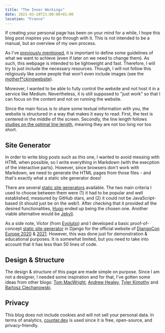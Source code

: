 ```yaml
---
title: "The Inner Workings"
date: 2021-03-28T21:00:00+01:00
location: "France"
---
```


If creating your personal page has been on your mind for a while, I hope this blog post inspires you to go through with it. This is not intended to be a manual, but an overview of my own process.

As I've [previously mentioned](/posts/hello-world/), it is important to define some guidelines of what we want to achieve (even if later on we need to change them). As such, this webpage is intended to be lightweight and fast. Therefore, I will try to just include the necessary resources. Though, I will not follow this religiously like some people that won't even include images (see the [motherf*ckingwebsite](http://motherfuckingwebsite.com/)).

Moreover, I wanted to be able to fully control the website and not host it in a service like Medium. Nevertheless, it is still supposed to "just work" so that I can focus on the content and not on running the website.

Since the main focus is to share some textual information with you, the website is structured in a way that makes it easy to read. First, the text is centered in the middle of the screen. Secondly, the line length follows [studies on the optimal line length](https://www.humanfactors.com/newsletters/optimal_line_length.asp), meaning they are not too long nor too short.

<!-- ## Domain

The domain name [mmagalha.es](https://mmagalha.es) might have you wondering if I am from Spain. Although I do have Spanish ancestry, I am from Portugal. The domain name is the result of the merge between the first letter of my first name (Miguel) and my last name (Magalhães). It just happened that the Spanish top-level domain (TLD) fitted my last name like a glove. 

My initial idea was to grab the [magalha.es](https://magalha.es) domain, but it was already owned by my *"distant Brazilian cousin"* with the same last name as me. Unfortunately, he was not interested in selling it. -->

## Site Generator

In order to write blog posts such as this one, I wanted to avoid messing with HTML when possible, so I write everything in Markdown (with the execption of the interactive parts). However, since browsers don't work with Markdown, we need to generate the HTML pages from those files - and that's exactly what a static site generator does!

There are several [static site generators](https://jamstack.org/generators/) available. The two main criteria I used to choose between them were (1) it had to be popular and well established, measured by GitHub stars, and (2) it could not be JavaScript-based (it should just be on the web!). After checking that it provided all the desired functionalities, [Hugo](https://gohugo.io/) ended up being the chosen one. Another viable alternative would be [Jekyll](https://jekyllrb.com/).

As a side note, Víctor (from [Evolutio](https://evolutio.pt/)) and I developed a basic proof-of-concept [static site generator](https://github.com/djangocon/2020.djangocon.eu/blob/master/djangocon_2020/site/templatetags/markdown_extras.py) in Django for the official website of [DjangoCon Europe 2020](https://2020.djangocon.eu/) & [2021](https://2021.djangocon.eu/). However, this was done just for demonstration & educational purposes. It is somewhat limited, but you need to take into account that it has less than 50 lines of code.

## Design & Structure

The design & structure of this page are made simple on purpose. Since I am not a designer, I needed some inspiration and for that, I've gotten some ideas from other blogs: [Tom MacWright](https://macwright.com/), [Andrew Healey](https://healeycodes.com/), [Tyler Kimothy](https://tyler.kim/) and [Bartosz Ciechanowski](https://ciechanow.ski/).

## Privacy

This blog does not include cookies and will not sell your personal data. In terms of analytics, [counter.dev](https://counter.dev/) is used since it is free, open-source, and privacy-friendly.
